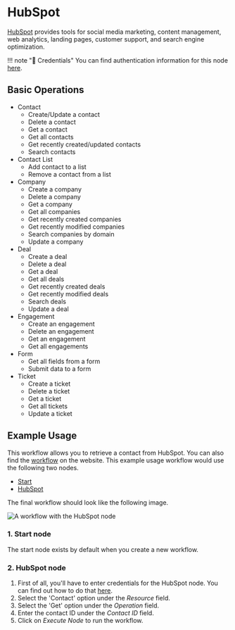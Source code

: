 # HubSpot

[HubSpot](https://www.hubspot.com/) provides tools for social media marketing, content management, web analytics, landing pages, customer support, and search engine optimization.

!!! note "🔑 Credentials"
    You can find authentication information for this node [here](/workflow/integrations/credentials/hubspot/).


## Basic Operations

* Contact
    * Create/Update a contact
    * Delete a contact
    * Get a contact
    * Get all contacts
    * Get recently created/updated contacts
    * Search contacts
* Contact List
    * Add contact to a list
    * Remove a contact from a list
* Company
    * Create a company
    * Delete a company
    * Get a company
    * Get all companies
    * Get recently created companies
    * Get recently modified companies
    * Search companies by domain
    * Update a company
* Deal
    * Create a deal
    * Delete a deal
    * Get a deal
    * Get all deals
    * Get recently created deals
    * Get recently modified deals
    * Search deals
    * Update a deal
* Engagement
    * Create an engagement
    * Delete an engagement
    * Get an engagement
    * Get all engagements
* Form
    * Get all fields from a form
    * Submit data to a form
* Ticket
    * Create a ticket
    * Delete a ticket
    * Get a ticket
    * Get all tickets
    * Update a ticket

## Example Usage

This workflow allows you to retrieve a contact from HubSpot. You can also find the [workflow](https://n8n.io/workflows/466) on the website. This example usage workflow would use the following two nodes.
- [Start](/workflow/integrations/core-nodes/workflow-nodes-base.start/)
- [HubSpot]()

The final workflow should look like the following image.

![A workflow with the HubSpot node](/_images/integrations/nodes/hubspot/workflow.png)

### 1. Start node

The start node exists by default when you create a new workflow.

### 2. HubSpot node

1. First of all, you'll have to enter credentials for the HubSpot node. You can find out how to do that [here](/workflow/integrations/credentials/hubspot/).
2. Select the 'Contact' option under the *Resource* field.
3. Select the 'Get' option under the *Operation* field.
4. Enter the contact ID under the *Contact ID* field.
3. Click on *Execute Node* to run the workflow.




